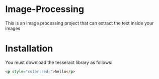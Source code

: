 # Image-Processing
This is an image processing project that can extract the text inside your images

# Installation  
You must download the tesseract library as follows:<br>

```Markdown
<p style="color:red;">hello</p>

```
